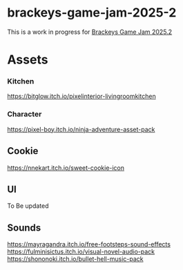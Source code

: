 # brackeys-game-jam-2025-2

This is a work in progress for [Brackeys Game Jam 2025.2](https://itch.io/jam/brackeys-14)

# Assets

### Kitchen

https://bitglow.itch.io/pixelinterior-livingroomkitchen

### Character

https://pixel-boy.itch.io/ninja-adventure-asset-pack

## Cookie

https://nnekart.itch.io/sweet-cookie-icon

## UI

To Be updated

## Sounds

https://mayragandra.itch.io/free-footsteps-sound-effects
https://fulminisictus.itch.io/visual-novel-audio-pack
https://shononoki.itch.io/bullet-hell-music-pack
